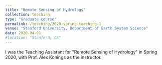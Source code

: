 ```yaml
---
title: "Remote Sensing of Hydrology"
collection: teaching
type: "Graduate course"
permalink: /teaching/2020-spring-teaching-1
venue: "Stanford University, Department of Earth System Science"
date: 2020-04-01
#location: "Stanford, CA"
---
```


I was the Teaching Assistant for "Remote Sensing of Hydrology" in Spring 2020, with Prof. Alex Konings as the instructor.
